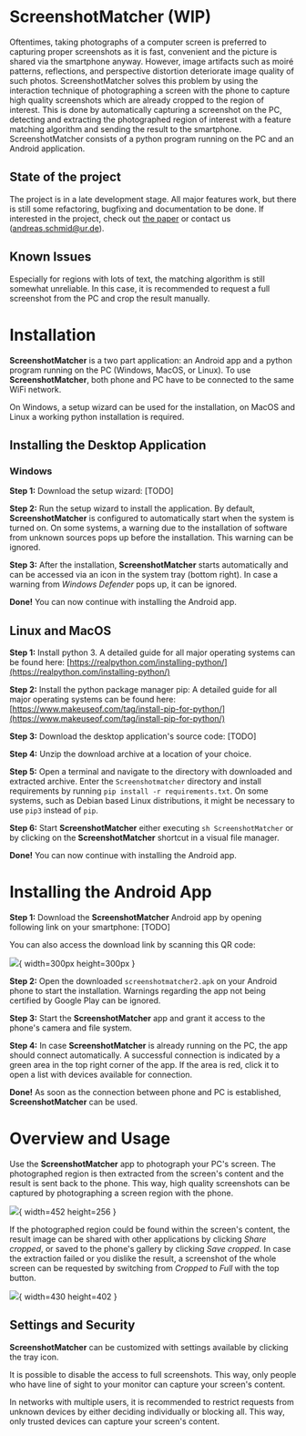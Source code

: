 #  ScreenshotMatcher (WIP)

Oftentimes, taking photographs of a computer screen is preferred to capturing proper screenshots as it is fast, convenient and the picture is shared via the smartphone anyway.
However, image artifacts such as moiré patterns, reflections, and perspective distortion deteriorate image quality of such photos.
ScreenshotMatcher solves this problem by using the interaction technique of photographing a screen with the phone to capture high quality screenshots which are already cropped to the region of interest.
This is done by automatically capturing a screenshot on the PC, detecting and extracting the photographed region of interest with a feature matching algorithm and sending the result to the smartphone.
ScreenshotMatcher consists of a python program running on the PC and an Android application.

## State of the project

The project is in a late development stage.
All major features work, but there is still some refactoring, bugfixing and documentation to be done.
If interested in the project, check out [the paper](https://epub.uni-regensburg.de/47814/1/screenshotmatcher.pdf) or contact us (andreas.schmid@ur.de).

## Known Issues

Especially for regions with lots of text, the matching algorithm is still somewhat unreliable.
In this case, it is recommended to request a full screenshot from the PC and crop the result manually.

# Installation

**ScreenshotMatcher** is a two part application: an Android app and a python program running on the PC (Windows, MacOS, or Linux).
To use **ScreenshotMatcher**, both phone and PC have to be connected to the same WiFi network.

On Windows, a setup wizard can be used for the installation, on MacOS and Linux a working python installation is required.

## Installing the Desktop Application

### Windows

**Step 1:**
Download the setup wizard:
[TODO]

**Step 2:**
Run the setup wizard to install the application.
By default, **ScreenshotMatcher** is configured to automatically start when the system is turned on.
On some systems, a warning due to the installation of software from unknown sources pops up before the installation.
This warning can be ignored.

**Step 3:**
After the installation, **ScreenshotMatcher** starts automatically and can be accessed via an icon in the system tray (bottom right).
In case a warning from *Windows Defender* pops up, it can be ignored.

**Done!**
You can now continue with installing the Android app.

## Linux and MacOS

**Step 1:**
Install python 3.
A detailed guide for all major operating systems can be found here:
[https://realpython.com/installing-python/](https://realpython.com/installing-python/)

**Step 2:**
Install the python package manager pip:
A detailed guide for all major operating systems can be found here:
[https://www.makeuseof.com/tag/install-pip-for-python/](https://www.makeuseof.com/tag/install-pip-for-python/)

**Step 3:**
Download the desktop application's source code:
[TODO]

**Step 4:**
Unzip the download archive at a location of your choice.

**Step 5:**
Open a terminal and navigate to the directory with downloaded and extracted archive.
Enter the `Screenshotmatcher` directory and install requirements by running `pip install -r requirements.txt`.
On some systems, such as Debian based Linux distributions, it might be necessary to use `pip3` instead of `pip`.

**Step 6:**
Start **ScreenshotMatcher** either executing `sh ScreenshotMatcher` or by clicking on the **ScreenshotMatcher** shortcut in a visual file manager.

**Done!**
You can now continue with installing the Android app.

# Installing the Android App

**Step 1:**
Download the **ScreenshotMatcher** Android app by opening following link on your smartphone:
[TODO]

You can also access the download link by scanning this QR code:

![](documentation/qr_download_app.png){ width=300px height=300px }

**Step 2:**
Open the downloaded `screenshotmatcher2.apk` on your Android phone to start the installation.
Warnings regarding the app not being certified by Google Play can be ignored.

**Step 3:**
Start the **ScreenshotMatcher** app and grant it access to the phone's camera and file system.

**Step 4:**
In case **ScreenshotMatcher** is already running on the PC, the app should connect automatically.
A successful connection is indicated by a green area in the top right corner of the app.
If the area is red, click it to open a list with devices available for connection.

**Done!**
As soon as the connection between phone and PC is established, **ScreenshotMatcher** can be used.

# Overview and Usage

Use the **ScreenshotMatcher** app to photograph your PC's screen.
The photographed region is then extracted from the screen's content and the result is sent back to the phone.
This way, high quality screenshots can be captured by photographing a screen region with the phone.

![](app_overview_detail.png){ width=452 height=256 }

If the photographed region could be found within the screen's content, the result image can be shared with other applications by clicking *Share cropped*, or saved to the phone's gallery by clicking *Save cropped*.
In case the extraction failed or you dislike the result, a screenshot of the whole screen can be requested by switching from *Cropped* to *Full* with the top button.

![](app_result.png){ width=430 height=402 }

## Settings and Security

**ScreenshotMatcher** can be customized with settings available by clicking the tray icon.

It is possible to disable the access to full screenshots.
This way, only people who have line of sight to your monitor can capture your screen's content.

In networks with multiple users, it is recommended to restrict requests from unknown devices by either deciding individually or blocking all.
This way, only trusted devices can capture your screen's content.
